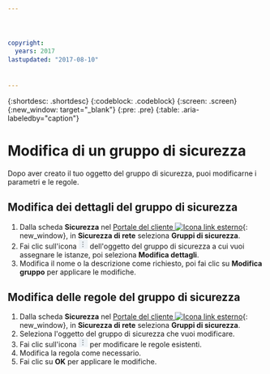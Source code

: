 ```yaml
---



copyright:
  years: 2017
lastupdated: "2017-08-10"


---
```


{:shortdesc: .shortdesc}
{:codeblock: .codeblock}
{:screen: .screen}
{:new_window: target="_blank"}
{:pre: .pre}
{:table: .aria-labeledby="caption"}

# Modifica di un gruppo di sicurezza 

Dopo aver creato il tuo oggetto del gruppo di sicurezza, puoi modificarne i parametri e le regole.

## Modifica dei dettagli del gruppo di sicurezza 

1. Dalla scheda **Sicurezza** nel [Portale del cliente ![Icona link esterno](../../icons/launch-glyph.svg "Icona link esterno")](https://control.softlayer.com/){: new_window}, in **Sicurezza di rete** seleziona **Gruppi di sicurezza**.
2. Fai clic sull'icona ![Icona Altro](./images/more_icon.jpg) dell'oggetto del gruppo di sicurezza a cui vuoi assegnare le istanze, poi seleziona **Modifica dettagli**.
3.	Modifica il nome o la descrizione come richiesto, poi fai clic su **Modifica gruppo** per applicare le modifiche.

## Modifica delle regole del gruppo di sicurezza 

1. Dalla scheda **Sicurezza** nel [Portale del cliente ![Icona link esterno](../../icons/launch-glyph.svg "Icona link esterno")](https://control.softlayer.com/){: new_window}, in **Sicurezza di rete** seleziona **Gruppi di sicurezza**.
2.	Seleziona l'oggetto del gruppo di sicurezza che vuoi modificare.
3.	Fai clic sull'icona ![Icona Altro](./images/more_icon.jpg) per modificare le regole esistenti.
4.	Modifica la regola come necessario.
5. Fai clic su **OK** per applicare le modifiche.
